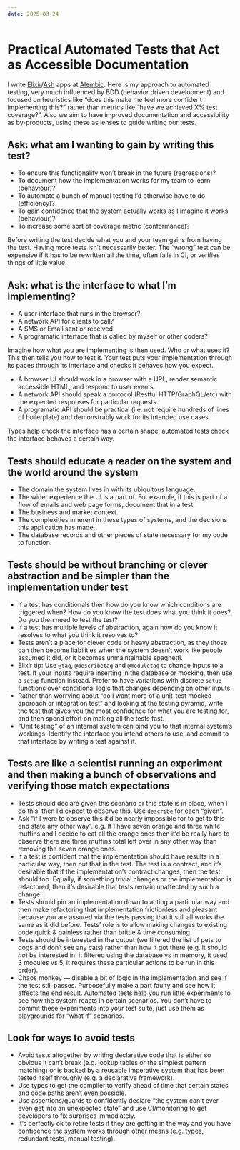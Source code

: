 ```yaml
---
date: 2025-03-24
---
```


# Practical Automated Tests that Act as Accessible Documentation

I write [Elixir](https://elixir-lang.org)/[Ash](https://ash-hq.org) apps at [Alembic](http://alembic.com.au). Here is my approach to automated testing, very much influenced by BDD (behavior driven development) and focused on heuristics like “does this make me feel more confident implementing this?” rather than metrics like “have we achieved X% test coverage?”. Also we aim to have improved documentation and accessibility as by-products, using these as lenses to guide writing our tests.

## Ask: what am I wanting to gain by writing this test?

- To ensure this functionality won’t break in the future (regressions)?
- To document how the implementation works for my team to learn (behaviour)?
- To automate a bunch of manual testing I’d otherwise have to do (efficiency)?
- To gain confidence that the system actually works as I imagine it works (behaviour)?
- To increase some sort of coverage metric (conformance)?

Before writing the test decide what you and your team gains from having the test. Having more tests isn’t necessarily better. The “wrong” test can be expensive if it has to be rewritten all the time, often fails in CI, or verifies things of little value.

## Ask: what is the interface to what I’m implementing?

- A user interface that runs in the browser?
- A network API for clients to call?
- A SMS or Email sent or received
- A programatic interface that is called by myself or other coders?

Imagine how what you are implementing is then used. Who or what uses it? This then tells you how to test it. Your test puts your implementation through its paces through its interface and checks it behaves how you expect.

- A browser UI should work in a browser with a URL, render semantic accessible HTML, and respond to user events.
- A network API should speak a protocol (Restful HTTP/GraphQL/etc) with the expected responses for particular requests.
- A programatic API should be practical (i.e. not require hundreds of lines of boilerplate) and demonstrably work for its intended use cases.

Types help check the interface has a certain shape, automated tests check the interface behaves a certain way.

## Tests should educate a reader on the system and the world around the system

- The domain the system lives in with its ubiquitous language.
- The wider experience the UI is a part of. For example, if this is part of a flow of emails and web page forms, document that in a test.
- The business and market context.
- The complexities inherent in these types of systems, and the decisions this application has made.
- The database records and other pieces of state necessary for my code to function.

## Tests should be without branching or clever abstraction and be simpler than the implementation under test

- If a test has conditionals then how do you know which conditions are triggered when? How do you know the test does what you think it does? Do you then need to test the test?
- If a test has multiple levels of abstraction, again how do you know it resolves to what you think it resolves to?
- Tests aren’t a place for clever code or heavy abstraction, as they those can then become liabilities when the system doesn’t work like people assumed it did, or it becomes unmaintainable spaghetti.
- Elixir tip: Use `@tag`, `@describetag` and `@moduletag` to change inputs to a test. If your inputs require inserting in the database or mocking, then use a `setup` function instead. Prefer to have variations with discrete `setup` functions over conditional logic that changes depending on other inputs.
- Rather than worrying about “do I want more of a unit-test mocked approach or integration test” and looking at the testing pyramid, write the test that gives you the most confidence for what you are testing for, and then spend effort on making all the tests fast.
- “Unit testing” of an internal system can bind you to that internal system’s workings. Identify the interface you intend others to use, and commit to that interface by writing a test against it.

## Tests are like a scientist running an experiment and then making a bunch of observations and verifying those match expectations

- Tests should declare given this scenario or this state is in place, when I do this, then I’d expect to observe this. Use `describe` for each “given”.
- Ask “if I were to observe this it’d be nearly impossible for to get to this end state any other way”. e.g. If I have seven orange and three white muffins and I decide to eat all the orange ones then it‘d be really hard to observe there are three muffins total left over in any other way than removing the seven orange ones.
- If a test is confident that the implementation should have results in a particular way, then put that in the test. The test is a contract, and it‘s desirable that if the implementation’s contract changes, then the test should too. Equally, if something trivial changes or the implementation is refactored, then it’s desirable that tests remain unaffected by such a change.
- Tests should pin an implementation down to acting a particular way and then make refactoring that implementation frictionless and pleasant because you are assured via the tests passing that it still all works the same as it did before. Tests’ role is to allow making changes to existing code quick & painless rather than brittle & time consuming.
- Tests should be interested in the output (we filtered the list of pets to dogs and don‘t see any cats) rather than how it got there (e.g. it should _not_ be interested in: it filtered using the database vs in memory, it used 3 modules vs 5, it requires these particular actions to be run in this order).
- Chaos monkey — disable a bit of logic in the implementation and see if the test still passes. Purposefully make a part faulty and see how it affects the end result. Automated tests help you run little experiments to see how the system reacts in certain scenarios. You don’t have to commit these experiments into your test suite, just use them as playgrounds for “what if” scenarios.

## Look for ways to avoid tests

- Avoid tests altogether by writing declarative code that is either so obvious it can’t break (e.g. lookup tables or the simplest pattern matching) or is backed by a reusable imperative system that has been tested itself throughly (e.g. a declarative framework).
- Use types to get the compiler to verify ahead of time that certain states and code paths aren‘t even possible.
- Use assertions/guards to confidently declare “the system can’t ever even get into an unexpected state” and use CI/monitoring to get developers to fix surprises immediately.
- It’s perfectly ok to retire tests if they are getting in the way and you have confidence the system works through other means (e.g. types, redundant tests, manual testing).
